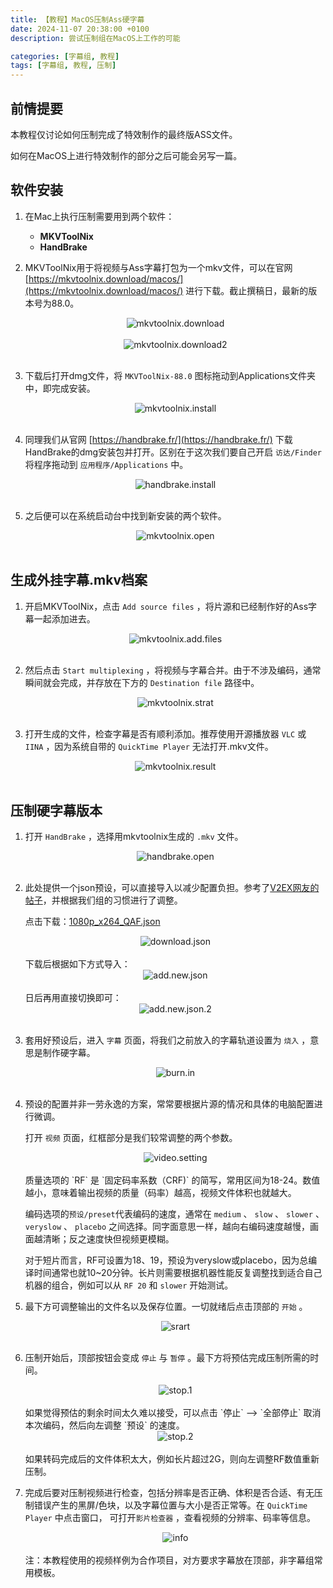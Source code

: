 ```yaml
---
title: 【教程】MacOS压制Ass硬字幕
date: 2024-11-07 20:38:00 +0100
description: 尝试压制组在MacOS上工作的可能

categories: [字幕组, 教程]
tags: [字幕组, 教程, 压制]
---
```

## 前情提要
   本教程仅讨论如何压制完成了特效制作的最终版ASS文件。

   如何在MacOS上进行特效制作的部分之后可能会另写一篇。

## 软件安装
1. 在Mac上执行压制需要用到两个软件：
    - **MKVToolNix**
    - **HandBrake**
    
2. MKVToolNix用于将视频与Ass字幕打包为一个mkv文件，可以在官网 [https://mkvtoolnix.download/macos/](https://mkvtoolnix.download/macos/) 进行下载。截止撰稿日，最新的版本号为88.0。
   
   <center><img src="/assets/img/post/2024-11-07-how-to-compress-final-video-in-mac/mkvtoolnix_download.webp" alt= "mkvtoolnix.download"></center>
    <br/>
   <center><img src="/assets/img/post/2024-11-07-how-to-compress-final-video-in-mac/mkvtoolnix_download2.webp" alt= "mkvtoolnix.download2"></center>
    <br/>
3. 下载后打开dmg文件，将 `MKVToolNix-88.0` 图标拖动到Applications文件夹中，即完成安装。
   
   <center><img src="/assets/img/post/2024-11-07-how-to-compress-final-video-in-mac/mkvtoolnix_install.webp" alt= "mkvtoolnix.install"></center>
   <br/>
4. 同理我们从官网 [https://handbrake.fr/](https://handbrake.fr/) 下载HandBrake的dmg安装包并打开。区别在于这次我们要自己开启 `访达/Finder` 将程序拖动到 `应用程序/Applications` 中。
   
   <center><img src="/assets/img/post/2024-11-07-how-to-compress-final-video-in-mac/handbrake_install.webp" alt= "handbrake.install"></center>
   <br/>
   
5. 之后便可以在系统启动台中找到新安装的两个软件。
   
   <center><img src="/assets/img/post/2024-11-07-how-to-compress-final-video-in-mac/mkvtoolnix_open.webp" alt= "mkvtoolnix.open"></center>
   <br/>

## 生成外挂字幕.mkv档案

1. 开启MKVToolNix，点击 `Add source files` ，将片源和已经制作好的Ass字幕一起添加进去。
   
   <center><img src="/assets/img/post/2024-11-07-how-to-compress-final-video-in-mac/mkvtoolnix_add_files.webp" alt= "mkvtoolnix.add.files"></center>
   <br/>
2. 然后点击 `Start multiplexing` ，将视频与字幕合并。由于不涉及编码，通常瞬间就会完成，并存放在下方的 `Destination file` 路径中。
   
   <center><img src="/assets/img/post/2024-11-07-how-to-compress-final-video-in-mac/mkvtoolnix_start.webp" alt= "mkvtoolnix.strat"></center>
   <br/>
3. 打开生成的文件，检查字幕是否有顺利添加。推荐使用开源播放器 `VLC` 或 `IINA` ，因为系统自带的 `QuickTime Player` 无法打开.mkv文件。
   
   <center><img src="/assets/img/post/2024-11-07-how-to-compress-final-video-in-mac/mkvtoolnix_result.webp" alt= "mkvtoolnix.result"></center>
   <br/>

## 压制硬字幕版本

1. 打开 `HandBrake` ，选择用mkvtoolnix生成的 `.mkv` 文件。
   
    <center><img src="/assets/img/post/2024-11-07-how-to-compress-final-video-in-mac/handbrake_open.webp" alt= "handbrake.open"></center>
   <br/>
2. 此处提供一个json预设，可以直接导入以减少配置负担。参考了[V2EX网友的帖子](https://fast.v2ex.com/t/1060444)，并根据我们组的习惯进行了调整。
   
   点击下载：[1080p_x264_QAF.json](https://github.com/callmexin2024/callmexin2024.github.io/blob/master/downloads/1080p_x264_QAF.json)
   
   <center><img src="/assets/img/post/2024-11-07-how-to-compress-final-video-in-mac/download_json.webp" alt= "download.json"></center>
   <br/>
   下载后根据如下方式导入：

    <center><img src="/assets/img/post/2024-11-07-how-to-compress-final-video-in-mac/add_new_json.webp" alt= "add.new.json"></center>
   <br/>
   日后再用直接切换即可：

   <center><img src="/assets/img/post/2024-11-07-how-to-compress-final-video-in-mac/add_new_json_2.webp" alt= "add.new.json.2"></center>
   <br/>
3. 套用好预设后，进入 `字幕` 页面，将我们之前放入的字幕轨道设置为 `烧入` ，意思是制作硬字幕。
   
   <center><img src="/assets/img/post/2024-11-07-how-to-compress-final-video-in-mac/burn_in_1.webp" alt= "burn.in"></center>
   <br/>
4. 预设的配置并非一劳永逸的方案，常常要根据片源的情况和具体的电脑配置进行微调。
   
   打开 `视频` 页面，红框部分是我们较常调整的两个参数。

   <center><img src="/assets/img/post/2024-11-07-how-to-compress-final-video-in-mac/video_setting.webp" alt= "video.setting"></center>
   <br/>
   质量选项的 `RF` 是 `固定码率系数（CRF)` 的简写，常用区间为18-24。数值越小，意味着输出视频的质量（码率）越高，视频文件体积也就越大。

   编码选项的`预设/preset`代表编码的速度，通常在 `medium` 、 `slow` 、 `slower` 、 `veryslow` 、 `placebo` 之间选择。同字面意思一样，越向右编码速度越慢，画面越清晰；反之速度快但视频更模糊。

   对于短片而言，RF可设置为18、19，预设为veryslow或placebo，因为总编译时间通常也就10~20分钟。长片则需要根据机器性能反复调整找到适合自己机器的组合，例如可以从 `RF 20` 和 `slower` 开始测试。
   <br>
5. 最下方可调整输出的文件名以及保存位置。一切就绪后点击顶部的 `开始` 。
   
   <center><img src="/assets/img/post/2024-11-07-how-to-compress-final-video-in-mac/start.webp" alt= "srart"></center>
   <br/>
6. 压制开始后，顶部按钮会变成 `停止` 与 `暂停` 。最下方将预估完成压制所需的时间。
   
   <center><img src="/assets/img/post/2024-11-07-how-to-compress-final-video-in-mac/stop_1.webp" alt= "stop.1"></center>
   <br/>
   如果觉得预估的剩余时间太久难以接受，可以点击 `停止` --> `全部停止` 取消本次编码，然后向左调整 `预设` 的速度。

   <center><img src="/assets/img/post/2024-11-07-how-to-compress-final-video-in-mac/stop_2.webp" alt= "stop.2"></center>
   <br/>
   如果转码完成后的文件体积太大，例如长片超过2G，则向左调整RF数值重新压制。
   <br>
7. 完成后要对压制视频进行检查，包括分辨率是否正确、体积是否合适、有无压制错误产生的黑屏/色块，以及字幕位置与大小是否正常等。在 `QuickTime Player` 中点击窗口， 可打开`影片检查器` ，查看视频的分辨率、码率等信息。
   
   <center><img src="/assets/img/post/2024-11-07-how-to-compress-final-video-in-mac/info.webp" alt= "info"></center>
   <br/>
   注：本教程使用的视频样例为合作项目，对方要求字幕放在顶部，非字幕组常用模板。

